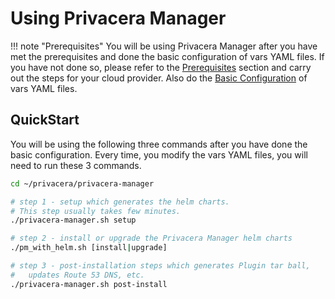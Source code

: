 # Using Privacera Manager

!!! note "Prerequisites"
    You will be using Privacera Manager after you have met the prerequisites and done the basic
    configuration of vars YAML files. If you have not done so,
    please refer to the [Prerequisites](../base-installation/self-managed/prerequisites/index.md) section and carry out the steps for your
    cloud provider. Also do the [Basic Configuration](../base-installation/self-managed/configuration.md) of vars YAML files. 

## QuickStart
You will be using the following three commands after you have done the 
basic configuration. Every time, you modify the vars YAML files, you will need to run these 3 commands.

```bash
cd ~/privacera/privacera-manager

# step 1 - setup which generates the helm charts. 
# This step usually takes few minutes.
./privacera-manager.sh setup

# step 2 - install or upgrade the Privacera Manager helm charts
./pm_with_helm.sh [install|upgrade]

# step 3 - post-installation steps which generates Plugin tar ball, 
#   updates Route 53 DNS, etc.
./privacera-manager.sh post-install
```


